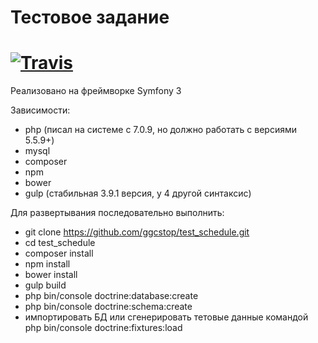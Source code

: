 Тестовое задание
========================
[![Travis](https://api.travis-ci.org/ggcstop/test_schedule.svg)]()
========================

Реализовано на фреймворке Symfony 3

Зависимости:
* php (писал на системе с 7.0.9, но должно работать с версиями 5.5.9+)
* mysql
* composer
* npm
* bower
* gulp (стабильная 3.9.1 версия, у 4 другой синтаксис)

Для развертывания последовательно выполнить:

* git clone https://github.com/ggcstop/test_schedule.git
* cd test_schedule
* composer install
* npm install
* bower install
* gulp build
* php bin/console doctrine:database:create
* php bin/console doctrine:schema:create
* импортировать БД или сгенерировать тетовые данные командой php bin/console doctrine:fixtures:load


